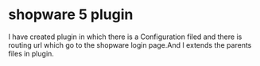 # shopware 5 plugin
I have created plugin in which there is a Configuration filed and there is routing url which go to the shopware login page.And I extends the parents files in plugin. 
